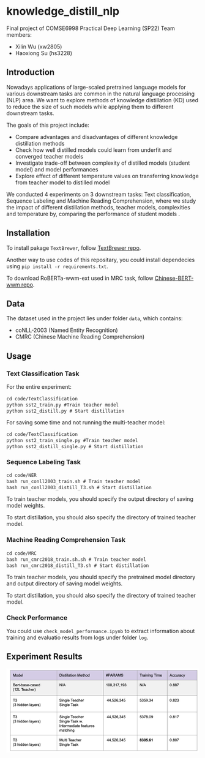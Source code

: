 # knowledge_distill_nlp

Final project of COMSE6998 Practical Deep Learning (SP22)
Team members:
- Xilin Wu (xw2805)
- Haoxiong Su (hs3228)

## Introduction
Nowadays applications of large-scaled pretrained language models for various downstream tasks are common in the natural language processing (NLP) area. We want to explore methods of knowledge distillation (KD) used to reduce the size of such models while applying them to different downstream tasks.

The goals of this project include:
- Compare advantages and disadvantages of different knowledge distillation methods
- Check how well distilled models could learn from underfit and converged teacher models
- Investigate trade-off between complexity of distilled models (student model) and model performances
- Explore effect of different temperature values on transferring knowledge from teacher model to distilled model

We conducted 4 experiments on 3 downstream tasks: Text classification, Sequence Labeling and Machine Reading Comprehension, where we study the impact of different distillation methods, teacher models, complexities and temperature by, comparing the performance of student models .

## Installation
To install pakage `TextBrewer`, follow [TextBrewer repo](https://github.com/airaria/TextBrewer).

Another way to use codes of this repositary, you could install dependecies using `pip install -r requirements.txt`.

To download RoBERTa-wwm-ext used in MRC task, follow [Chinese-BERT-wwm repo](https://github.com/ymcui/Chinese-BERT-wwm).

## Data
The dataset used in the project lies under folder `data`, which contains:
- coNLL-2003 (Named Entity Recognition)
- CMRC (Chinese Machine Reading Comprehension)

## Usage
### Text Classification Task
For the entire experiment:
```
cd code/TextClassification
python sst2_train.py #Train teacher model
python sst2_distill.py # Start distillation
```
For saving some time and not running the multi-teacher model:
```
cd code/TextClassification
python sst2_train_single.py #Train teacher model
python sst2_distill_single.py # Start distillation
```

### Sequence Labeling Task
```
cd code/NER
bash run_conll2003_train.sh # Train teacher model
bash run_conll2003_distill_T3.sh # Start distillation
```
To train teacher models, you should specify the output directory of saving model weights.

To start distillation, you should also specify the directory of trained teacher model.

### Machine Reading Comprehension Task
```
cd code/MRC
bash run_cmrc2018_train.sh.sh # Train teacher model
bash run_cmrc2018_distill_T3.sh # Start distillation
```
To train teacher models, you should specify the pretrained model directory and output directory of saving model weights.

To start distillation, you should also specify the directory of trained teacher model.

### Check Performance
You could use `check_model_performance.ipynb` to extract information about training and evaluatio results from logs under folder `log`.

## Experiment Results
![Screenshot](./pics/exp1.png)

